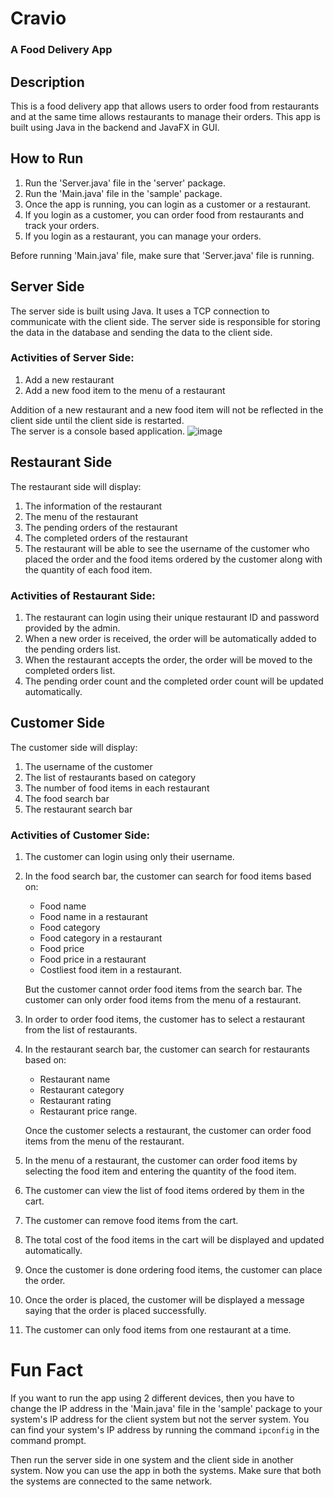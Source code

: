 # Cravio
### A Food Delivery App

## Description
This is a food delivery app that allows users to order food from restaurants and at the same time allows restaurants to manage their orders.
This app is built using Java in the backend and JavaFX in GUI.

## How to Run
1. Run the 'Server.java' file in the 'server' package.
2. Run the 'Main.java' file in the 'sample' package.
3. Once the app is running, you can login as a customer or a restaurant.
4. If you login as a customer, you can order food from restaurants and track your orders.
5. If you login as a restaurant, you can manage your orders.

Before running 'Main.java' file, make sure that 'Server.java' file is running.

## Server Side
The server side is built using Java. It uses a TCP connection to communicate with the client side. The server side is responsible for storing the data in the database and sending the data to the client side.

### Activities of Server Side:
1. Add a new restaurant
2. Add a new food item to the menu of a restaurant

Addition of a new restaurant and a new food item will not be reflected in the client side until the client side is restarted.  
The server is a console based application.
![image](https://github.com/ahnaftahmid04/CSE108JavaFXProject/assets/121716123/dfd8f515-dbd9-4f57-b589-2c3612571cdf)


## Restaurant Side
The restaurant side will display:
1. The information of the restaurant
2. The menu of the restaurant
3. The pending orders of the restaurant
4. The completed orders of the restaurant
5. The restaurant will be able to see the username of the customer who placed the order and the food items ordered by the customer along with the quantity of each food item.

### Activities of Restaurant Side:
1. The restaurant can login using their unique restaurant ID and password provided by the admin.
2. When a new order is received, the order will be automatically added to the pending orders list.
3. When the restaurant accepts the order, the order will be moved to the completed orders list.
4. The pending order count and the completed order count will be updated automatically.

## Customer Side
The customer side will display:
1. The username of the customer
2. The list of restaurants based on category
3. The number of food items in each restaurant
4. The food search bar
5. The restaurant search bar

### Activities of Customer Side:
1. The customer can login using only their username.
2. In the food search bar, the customer can search for food items based on:
    - Food name
    - Food name in a restaurant
    - Food category
    - Food category in a restaurant
    - Food price
    - Food price in a restaurant
    - Costliest food item in a restaurant.
        
    But the customer cannot order food items from the search bar. The customer can only order food items from the menu of a restaurant.

3. In order to order food items, the customer has to select a restaurant from the list of restaurants.
4. In the restaurant search bar, the customer can search for restaurants based on:
    - Restaurant name
    - Restaurant category
    - Restaurant rating
    - Restaurant price range.
        
    Once the customer selects a restaurant, the customer can order food items from the menu of the restaurant.

5. In the menu of a restaurant, the customer can order food items by selecting the food item and entering the quantity of the food item.
6. The customer can view the list of food items ordered by them in the cart.
7. The customer can remove food items from the cart.
8. The total cost of the food items in the cart will be displayed and updated automatically.
9. Once the customer is done ordering food items, the customer can place the order.
10. Once the order is placed, the customer will be displayed a message saying that the order is placed successfully.
11. The customer can only food items from one restaurant at a time.

# Fun Fact
If you want to run the app using 2 different devices, then you have to change the IP address in the 'Main.java' file in the 'sample' package to your system's IP address for the client system but not the server system. You can find your system's IP address by running the command `ipconfig` in the command prompt.

Then run the server side in one system and the client side in another system. Now you can use the app in both the systems.
Make sure that both the systems are connected to the same network.

